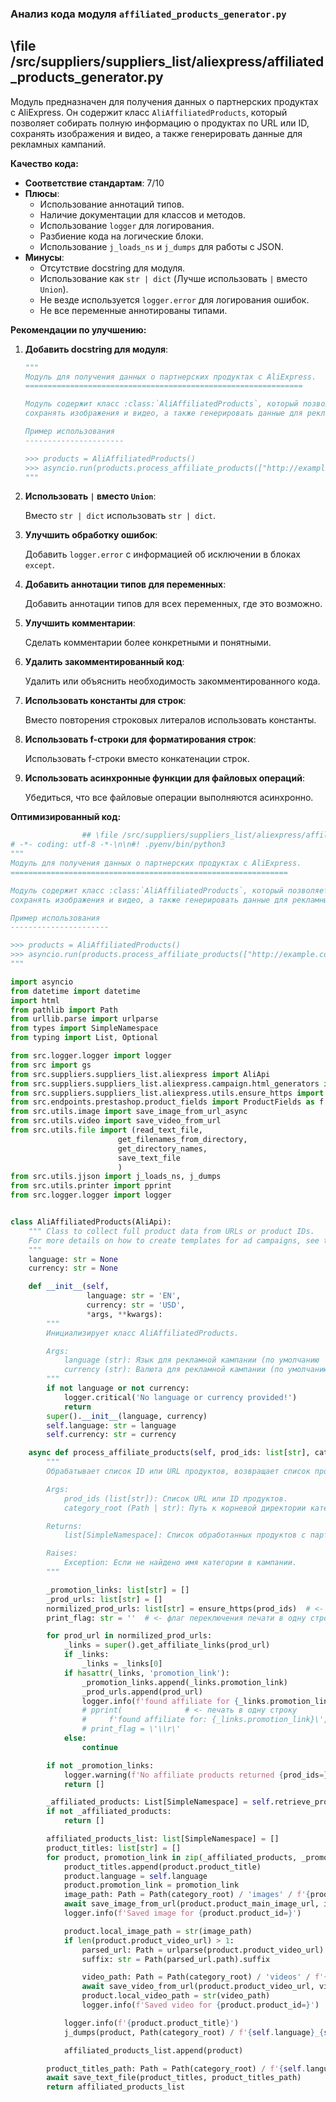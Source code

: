 ### **Анализ кода модуля `affiliated_products_generator.py`**

## \file /src/suppliers/suppliers_list/aliexpress/affiliated_products_generator.py

Модуль предназначен для получения данных о партнерских продуктах с AliExpress. Он содержит класс `AliAffiliatedProducts`, который позволяет собирать полную информацию о продуктах по URL или ID, сохранять изображения и видео, а также генерировать данные для рекламных кампаний.

**Качество кода:**

- **Соответствие стандартам**: 7/10
- **Плюсы**:
    - Использование аннотаций типов.
    - Наличие документации для классов и методов.
    - Использование `logger` для логирования.
    - Разбиение кода на логические блоки.
    - Использование `j_loads_ns` и `j_dumps` для работы с JSON.
- **Минусы**:
    - Отсутствие docstring для модуля.
    - Использование как `str | dict` (Лучше использовать `|` вместо `Union`).
    - Не везде используется `logger.error` для логирования ошибок.
    - Не все переменные аннотированы типами.

**Рекомендации по улучшению:**

1.  **Добавить docstring для модуля**:

    ```python
    """
    Модуль для получения данных о партнерских продуктах с AliExpress.
    ==============================================================

    Модуль содержит класс :class:`AliAffiliatedProducts`, который позволяет собирать полную информацию о продуктах по URL или ID,
    сохранять изображения и видео, а также генерировать данные для рекламных кампаний.

    Пример использования
    ----------------------

    >>> products = AliAffiliatedProducts()
    >>> asyncio.run(products.process_affiliate_products(["http://example.com/product1"], "electronics"))
    """
    ```

2.  **Использовать `|` вместо `Union`**:

    Вместо `str | dict` использовать `str | dict`.

3.  **Улучшить обработку ошибок**:

    Добавить `logger.error` с информацией об исключении в блоках `except`.

4.  **Добавить аннотации типов для переменных**:

    Добавить аннотации типов для всех переменных, где это возможно.

5.  **Улучшить комментарии**:

    Сделать комментарии более конкретными и понятными.

6.  **Удалить закомментированный код**:

    Удалить или объяснить необходимость закомментированного кода.

7.  **Использовать константы для строк**:

    Вместо повторения строковых литералов использовать константы.

8.  **Использовать f-строки для форматирования строк**:

    Использовать f-строки вместо конкатенации строк.

9.  **Использовать асинхронные функции для файловых операций**:

    Убедиться, что все файловые операции выполняются асинхронно.

**Оптимизированный код:**

```python
                ## \file /src/suppliers/suppliers_list/aliexpress/affiliated_products_generator.py
# -*- coding: utf-8 -*-\n\n#! .pyenv/bin/python3
"""
Модуль для получения данных о партнерских продуктах с AliExpress.
==============================================================

Модуль содержит класс :class:`AliAffiliatedProducts`, который позволяет собирать полную информацию о продуктах по URL или ID,
сохранять изображения и видео, а также генерировать данные для рекламных кампаний.

Пример использования
----------------------

>>> products = AliAffiliatedProducts()
>>> asyncio.run(products.process_affiliate_products(["http://example.com/product1"], "electronics"))
"""

import asyncio
from datetime import datetime
import html
from pathlib import Path
from urllib.parse import urlparse
from types import SimpleNamespace
from typing import List, Optional

from src.logger.logger import logger
from src import gs
from src.suppliers.suppliers_list.aliexpress import AliApi
from src.suppliers.suppliers_list.aliexpress.campaign.html_generators import ProductHTMLGenerator, CategoryHTMLGenerator, CampaignHTMLGenerator
from src.suppliers.suppliers_list.aliexpress.utils.ensure_https import ensure_https
from src.endpoints.prestashop.product_fields import ProductFields as f
from src.utils.image import save_image_from_url_async
from src.utils.video import save_video_from_url
from src.utils.file import (read_text_file,
                        get_filenames_from_directory,
                        get_directory_names,
                        save_text_file
                        )
from src.utils.jjson import j_loads_ns, j_dumps
from src.utils.printer import pprint
from src.logger.logger import logger


class AliAffiliatedProducts(AliApi):
    """ Class to collect full product data from URLs or product IDs.
    For more details on how to create templates for ad campaigns, see the section `Managing Aliexpress Ad Campaigns`.
    """
    language: str = None
    currency: str = None

    def __init__(self,
                 language: str = 'EN',
                 currency: str = 'USD',
                 *args, **kwargs):
        """
        Инициализирует класс AliAffiliatedProducts.

        Args:
            language (str): Язык для рекламной кампании (по умолчанию 'EN').
            currency (str): Валюта для рекламной кампании (по умолчанию 'USD').
        """
        if not language or not currency:
            logger.critical('No language or currency provided!')
            return
        super().__init__(language, currency)
        self.language: str = language
        self.currency: str = currency

    async def process_affiliate_products(self, prod_ids: list[str], category_root: Path | str) -> list[SimpleNamespace]:
        """
        Обрабатывает список ID или URL продуктов, возвращает список продуктов с партнерскими ссылками и сохраненными изображениями.

        Args:
            prod_ids (list[str]): Список URL или ID продуктов.
            category_root (Path | str): Путь к корневой директории категории.

        Returns:
            list[SimpleNamespace]: Список обработанных продуктов с партнерскими ссылками и сохраненными изображениями.

        Raises:
            Exception: Если не найдено имя категории в кампании.
        """

        _promotion_links: list[str] = []
        _prod_urls: list[str] = []
        normilized_prod_urls: list[str] = ensure_https(prod_ids)  # <- привожу к виду `https://aliexpress.com/item/<product_id>.html`
        print_flag: str = ''  # <- флаг переключения печати в одну строку

        for prod_url in normilized_prod_urls:
            _links = super().get_affiliate_links(prod_url)
            if _links:
                _links = _links[0]
            if hasattr(_links, 'promotion_link'):
                _promotion_links.append(_links.promotion_link)
                _prod_urls.append(prod_url)
                logger.info(f'found affiliate for {_links.promotion_link}')
                # pprint(              # <- печать в одну строку
                #     f'found affiliate for: {_links.promotion_link}\', end=print_flag)
                # print_flag = \'\\r\'
            else:
                continue

        if not _promotion_links:
            logger.warning(f'No affiliate products returned {prod_ids=}')
            return []

        _affiliated_products: List[SimpleNamespace] = self.retrieve_product_details(_prod_urls)
        if not _affiliated_products:
            return []

        affiliated_products_list: list[SimpleNamespace] = []
        product_titles: list[str] = []
        for product, promotion_link in zip(_affiliated_products, _promotion_links):
            product_titles.append(product.product_title)
            product.language = self.language
            product.promotion_link = promotion_link
            image_path: Path = Path(category_root) / 'images' / f'{product.product_id}.png'
            await save_image_from_url(product.product_main_image_url, image_path)
            logger.info(f'Saved image for {product.product_id=}')

            product.local_image_path = str(image_path)
            if len(product.product_video_url) > 1:
                parsed_url: Path = urlparse(product.product_video_url)
                suffix: str = Path(parsed_url.path).suffix

                video_path: Path = Path(category_root) / 'videos' / f'{product.product_id}{suffix}'
                await save_video_from_url(product.product_video_url, video_path)
                product.local_video_path = str(video_path)
                logger.info(f'Saved video for {product.product_id=}')

            logger.info(f'{product.product_title}')
            j_dumps(product, Path(category_root) / f'{self.language}_{self.currency}' / f'{product.product_id}.json')

            affiliated_products_list.append(product)

        product_titles_path: Path = Path(category_root) / f'{self.language}_{self.currency}' / 'product_titles.txt'
        await save_text_file(product_titles, product_titles_path)
        return affiliated_products_list